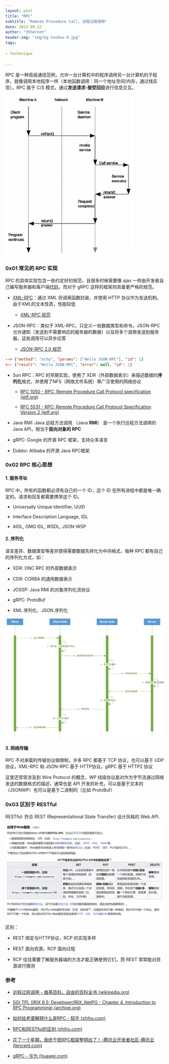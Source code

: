 ```yaml
---
layout: post
title: "RPC"
subtitle: "Remote Procedure Call, 远程过程调用"
date: 2023-09-22
author: "3thernet"
header-img: "img/bg-touhou-9.jpg"
tags: 

- Technnique

---
```


RPC 是一种高级通信范例，允许一台计算机中的程序调用另一台计算机的子程序，就像调用本地程序一样（本地函数调用：同一个地址空间/内存，通过栈实现）。RPC 属于 C/S 模式，通过**发送请求-接受回应**进行信息交互。

![1.png](/img/2023-09-21-RPC/1.jpg)

### 0x01 常见的 RPC 实现

RPC 的具体实现包含一些约定好的规范，且很多时候需要像 ajax 一样由开发者自己编写服务器和客户端[代码](http://xmlrpc.com/)，而对于 gRPC 这样的框架则具备更严格的规范。

- [XML-RPC](https://zh.wikipedia.org/wiki/XML-RPC)：通过 XML 将调用函数封装，并使用 HTTP 协议作为发送机制。由于XML的文本性质，性能较低
  
  - [XML-RPC 规范](http://xmlrpc.com/spec.md)

- JSON-RPC：类似于 XML-RPC，只定义一些数据类型和命令。JSON-RPC 允许通知（发送到不需要响应的服务器的数据）以及将多个调用发送到服务器，这些调用可以异步应答
  
  - [JSON-RPC 2.0 规范](https://web.archive.org/web/20210311122948/http://wiki.geekdream.com/Specification/json-rpc_2.0.html)

```json
--> {"method": "echo", "params": ["Hello JSON-RPC"], "id": 1}
<-- {"result": "Hello JSON-RPC", "error": null, "id": 1}
```

- Sun RPC：RPC 的早期实现，使用了 XDR（外部数据表示）来描述数据的**序列化**格式，并使用了NFS（网络文件系统）等广泛使用的网络协议
  
  - [RFC 1050 - RPC: Remote Procedure Call Protocol specification (ietf.org)](https://datatracker.ietf.org/doc/html/rfc1050)
  
  - [RFC 5531 - RPC: Remote Procedure Call Protocol Specification Version 2 (ietf.org)](https://datatracker.ietf.org/doc/html/rfc5531)

- Java RMI: Java 远程方法调用 （Java **RMI**） 是一个执行远程方法调用的 Java API，相当于**面向对象的 RPC**

- gRPC: Google 的开源 RPC 框架，支持众多语言

- Dubbo: Alibaba 的开源 Java RPC框架

### 0x02 RPC 核心思想

#### 1. 服务寻址

RPC 中，所有的函数都必须有自己的一个 ID，这个 ID 在所有进程中都是唯一确定的。请求和回复都需要携带这个 ID。

- Universally Unique Identifier, UUID

- Interface Description Language, IDL

- AIDL, OMG IDL, WSDL, JSON-WSP

#### 2. 序列化

语言差异、数据类型等差异使得需要数据先转化为中间格式，每种 RPC 都有自己的序列化方式，如：

- XDR: ONC RPC 的外部数据表示

- CDR: CORBA 的通用数据表示

- JOSSP: Java RMI 的对象序列化流协议

- gRPC: ProtoBuf

- XML 序列化、JSON 序列化

![2.jpeg](/img/2023-09-21-RPC/2.jpeg)

#### 3. 网络传输

RPC 不对承载的传输协议做限制，许多 RPC 都基于 TCP 协议，也可以基于 UDP 协议，XML-RPC 和 JSON-RPC 基于 HTTP协议，gRPC 基于 HTTP2 协议

这里还常常涉及到 Wire Protocol 的概念，WP 线级协议是对作为字节流通过网络发送的数据格式的描述，通常也是 API 开发的补充，可以是基于文本的（JSONWP）也可以是基于二进制的（比如 ProtoBuf）

### 0x03 区别于 RESTful

RESTful: 符合 REST (Representational State Transfer) 设计风格的 Web API.

![3.png](/img/2023-09-21-RPC/3.png)

区别：

- REST 绑定与HTTP协议，RCP 的实现多样

- REST 面向资源，RCP 面向过程

- RCP 往往需要了解服务器端的方法才能正确使用它们，而 REST 常常能对资源进行猜测

### 参考

- [远程过程调用 - 维基百科，自由的百科全书 (wikipedia.org)](https://zh.wikipedia.org/zh-cn/%E9%81%A0%E7%A8%8B%E9%81%8E%E7%A8%8B%E8%AA%BF%E7%94%A8)

- [SGI TPL (IRIX 6.5: Developer/IRIX_NetPG - Chapter 4. Introduction to RPC Programming) (archive.org)](https://web.archive.org/web/20030404113118/http://techpubs.sgi.com/library/tpl/cgi-bin/getdoc.cgi?coll=0650&db=bks&srch=&fname=%2FSGI_Developer%2FIRIX_NetPG%2Fsgi_html%2Fch04.html)

- [如何给老婆解释什么是RPC - 知乎 (zhihu.com)](https://zhuanlan.zhihu.com/p/36427583)

- [RPC和RESTful的区别 (zhihu.com)](https://www.zhihu.com/tardis/zm/art/426303359?source_id=1005)

- [花了一个星期，我终于把RPC框架整明白了！-腾讯云开发者社区-腾讯云 (tencent.com)](https://cloud.tencent.com/developer/article/1727582)

- [gRPC - 华为 (huawei.com)](https://support.huawei.com/enterprise/zh/doc/EDOC1100202627/)
